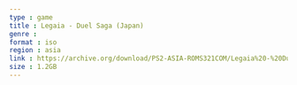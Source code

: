 ```yaml
---
type : game
title : Legaia - Duel Saga (Japan)
genre : 
format : iso
region : asia
link : https://archive.org/download/PS2-ASIA-ROMS321COM/Legaia%20-%20Duel%20Saga%20%28Japan%29.7z
size : 1.2GB
---
```

